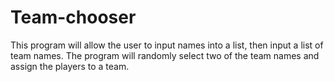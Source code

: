 # Team-chooser

This program will allow the user to input names into a list, then input a list of team names. The program will randomly select two of the team names and assign the players to a team. 

